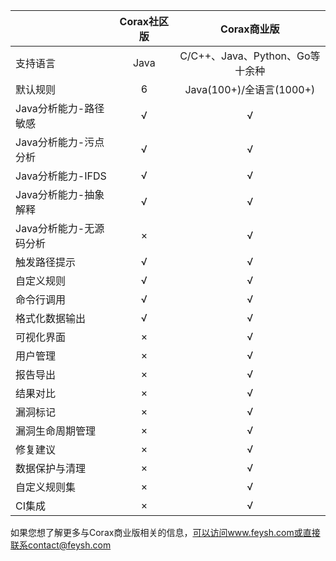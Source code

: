 ||Corax社区版|Corax商业版|
|------------------|:--:|:--:|
|支持语言|Java|C/C++、Java、Python、Go等十余种|
|默认规则|6|Java(100+)/全语言(1000+)|
|Java分析能力-路径敏感|√|√|
|Java分析能力-污点分析|√|√|
|Java分析能力-IFDS|√|√|
|Java分析能力-抽象解释|√|√|
|Java分析能力-无源码分析|×|√|
|触发路径提示|√|√|
|自定义规则|√|√|
|命令行调用|√|√|
|格式化数据输出|√|√|
|可视化界面|×|√|
|用户管理|×|√|
|报告导出|×|√|
|结果对比|×|√|
|漏洞标记|×|√|
|漏洞生命周期管理|×|√|
|修复建议|×|√|
|数据保护与清理|×|√|
|自定义规则集|×|√|
|CI集成|×|√|

如果您想了解更多与Corax商业版相关的信息，可以访问www.feysh.com或直接联系contact@feysh.com
